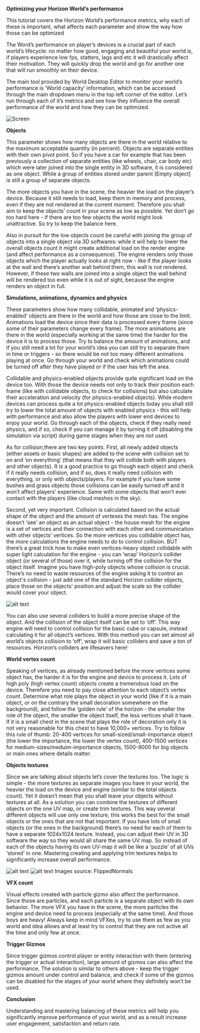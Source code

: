 **Optimizing your Horizon World’s performance**

This tutorial covers the Horizon World’s performance metrics, why each of these is important, what affects each parameter and show the way how those can be optimized

The Word’s performance on player’s devices is a crucial part of each world’s lifecycle: no matter how good, engaging and beautiful your world is, if players experience low fps, statters, lags and etc it will drastically affect their motivation. They will quickly drop the world and go for another one that will run smoothly on their device.

The main tool provided by World Desktop Editor to monitor your world’s performance is ‘World capacity’ information, which can be accessed through the main dropdown menu in the top left corner of the editor. Let’s run through each of it’s metrics and see how they influence the overall performance of the world and how they can be optimized.

![Screen](https://github.com/lastxlr/MHCPTutorial/blob/cb8d24dba9e6523b5e6cff8d110ce24388f10ffc/docs/performance/Capture.PNG)

**Objects**

This parameter shows how many objects are there in the world relative to the maximum acceptable quantity (in percent). Objects are separate entities with their own pivot point. So if you have a car for example that has been previously a collection of separate entities (like wheels, chair, car body etc) which were later joined into the single entity in 3D software, it is considered as one object. While a group of entities stored under parent \[Empty object\] is still a group of separate objects.

The more objects you have in the scene, the heavier the load on the player’s device. Because it still needs to load, keep them in memory and process, even if they are not rendered at the current moment. Therefore you shall aim to keep the objects’ count in your scene as low as possible. Yet don’t go too hard here - if there are too few objects the world might look unattractive. So try to keep the balance here.

Also in pursuit for the low objects count be careful with joining the group of objects into a single object via 3D softwares: while it will help to lower the overall objects count it might create additional load on the render engine (and affect performance as a consequence). The engine renders only those objects which the player actually looks at right now - like if the player looks at the wall and there’s another wall behind them, this wall is not rendered. However, if these two walls are joined into a single object the wall behind will be rendered too even while it is out of sight, because the engine renders an object in full.

**Simulations, animations, dynamics and physics**

These parameters show how many collidable, animated and ‘physics-enabled’ objects are there in the world and how those are close to the limit. Animations load the device since their data is processed every frame (since some of their parameters change every frame). The more animations are there in the world (especially working at the same time) the harder for the device it is to process those. Try to balance the amount of animations, and if you still need a lot for your world’s idea you can still try to separate them in time or triggers - so there would be not too many different animations playing at once. Go through your world and check which animations could be turned off after they have played or if the user has left the area.

Collidable and physics-enabled objects provide quite significant load on the device too. With those the device needs not only to track their position each frame (like with collidable objects, to check for collisions) but also calculate their acceleration and velocity (for physics-enabled objects). While modern devices can process quite a lot physics-enabled objects today you shall still try to lower the total amount of objects with enabled physics - this will help with performance and also allow the players with lower end devices to enjoy your world. Go through each of the objects, check if they really need physics, and if so, check if you can manage it by turning it off (disabling the simulation via script) during game stages when they are not used.

As for collision,there are two key points. First, all newly added objects (either assets or basic shapes) are added to the scene with collision set to on and ‘on everything’ (that means that they will collide both with players and other objects). It is a good practice to go though each object and check if it really needs collision, and if so, does it really need collision with everything, or only with objects/players. For example if you have some bushes and grass objects those collisions can be easily turned off and it won’t affect players’ experience. Same with some objects that won’t ever contact with the players (like cloud meshes in the sky).

Second, yet very important. Collision is calculated based on the actual shape of the object and the amount of vertexes the mesh has. The engine doesn’t ‘see’ an object as an actual object - the house mesh for the engine is a set of vertices and their connection with each other and communication with other objects’ vertices. So the more vertices you collidable object has, the more calculations the engine needs to do to control collision. BUT there’s a great trick how to make even vertices-heavy object collidable with super light calculation for the engine - you can ‘wrap’ Horizon’s collider object (or several of those) over it, while turning off the collision for the object itself. Imagine you have high-poly objects whose collision is crucial. There’s no need to waste resources of the engine asking it to control an object's collision - just add one of the standard Horizon collider objects, place those on the objects’ position and adjust the scale so the collider would cover your object.

![alt text](https://github.com/lastxlr/MHCPTutorial/blob/7099734d096b81f76e4ac0b07f298f31225beae8/docs/performance/Colliders.PNG)

You can also use several colliders to build a more precise shape of the object. And the collision of the object itself can be set to ‘off’. This way engine will need to control collision for the basic cube or capsule, instead calculating it for all object’s vertices. With this method you can set almost all world’s objects collision to ‘off’, wrap it will basic colliders and save a ton of resources. Horizon’s colliders are lifesavers here!

**World vertex count**

Speaking of vertices, as already mentioned before the more vertices some object has, the harder it is for the engine and device to process it. Lots of high poly (high vertex count) objects create a tremendous load on the device. Therefore you need to pay close attention to each object’s vertex count. Determine what role plays the object in your world (like if it is a main object, or on the contrary the small decoration somewhere on the background), and follow the ‘golden rule’ of the horizon - the smaller the role of the object, the smaller the object itself, the less vertices shall it have. If it is a small chest in the scene that plays the role of decoration only it is not very reasonable for this chest to have 10,000+ vertices. Try to follow this rule of thumb: 20-400 vertices for small-sized/small-importance object (the lower the importance, the lower the vertex count), 400-1500 vertices for medium-sizes/meduim-importance objects, 1500-9000 for big objects or main ones where details matter.

**Objects textures**

Since we are talking about objects let’s cover the textures too. The logic is simple - the more textures as separate images you have in your world, the heavier the load on the device and engine (similar to the total objects count). Yet it doesn’t mean that you shall leave your objects without textures at all. As a solution you can combine the textures of different objects on the one UV map, or create trim textures. This way several different objects will use only one texture, this works the best for the small objects or the ones that are not that important. If you have lots of small objects (or the ones in the background) there’s no need for each of them to have a separate 1024x1024 texture. Instead, you can adjust their UV in 3D software the way so they would all share the same UV map. So instead of each of the objects having its own UV-map it will be like a ‘puzzle’ of all UVs ‘stored’ in one. Mastering creating and applying trim textures helps to significantly increase overall performance.

![alt text](https://github.com/lastxlr/MHCPTutorial/blob/110542a53a02d3db3d33dd7a64101cd7c294bdfa/docs/performance/trim%201.PNG) ![alt text](https://github.com/lastxlr/MHCPTutorial/blob/110542a53a02d3db3d33dd7a64101cd7c294bdfa/docs/performance/trim%202.PNG)
Images source: FlippedNormals

**VFX count**

Visual effects created with particle gizmo also affect the performance. Since those are particles, and each particle is a separate object with its own behavior. The more VFX you have in the scene, the more particles the engine and device need to process (especially at the same time). And those boys are heavy! Always keep in mind VFXes, try to use them as few as you world and idea allows and at least try to control that they are not active all the time and only few at once.

**Trigger Gizmos**

Since trigger gizmos control player or entity interaction with them (entering the trigger or actual interaction), large amount of gizmos can also affect the performance. The solution is similar to others above - keep the trigger gizmos amount under control and balance, and check if some of the gizmos can be disabled for the stages of your world where they definitely won’t be used.

**Conclusion**

Understanding and mastering balancing of these metrics will help you significantly improve performance of your world, and as a result increase user engagement, satisfaction and return rate.
